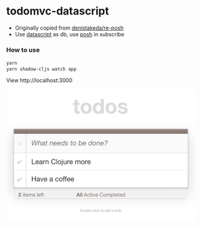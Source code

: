 # todomvc-datascript

- Originally copied from [denistakeda/re-posh]
- Use [datascript] as db, use [posh] in subscribe

[denistakeda/re-posh]:https://github.com/denistakeda/re-posh/tree/master/examples/todomvc
[posh]:https://github.com/denistakeda/posh
[datascript]:https://github.com/tonsky/datascript


### How to use
```
yarn
yarn shadow-cljs watch app
```

View http://localhost:3000

<img src="https://github.com/itarck/fancoil-example/blob/main/todomvc-datascript/ScreenShot.png" width="600">

